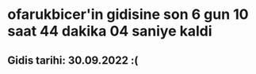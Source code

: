 # ofarukbicer'in gidisine son 6 gun 10 saat 44 dakika 04 saniye kaldi

## Gidis tarihi: 30.09.2022 :(